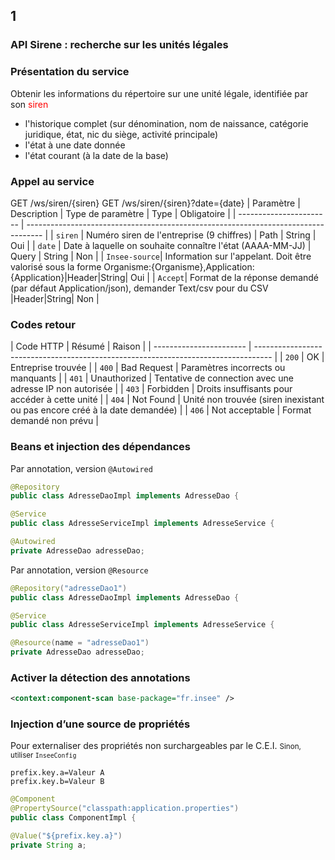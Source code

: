 <!-- .slide: data-background-image="images/spring.png" data-background-size="1200px" class="chapter" -->
## 1
### API Sirene : recherche sur les unités légales

<!-- .slide: class="slide" -->
### Présentation du service
Obtenir les informations du répertoire sur une unité légale, identifiée par son <span style="color:red">siren</span>
 - l'historique complet (sur dénomination, nom de naissance, catégorie juridique, état, nic du siège, activité principale)
 - l'état à une date donnée
 - l'état courant (à la date de la base)

<!-- .slide: class="slide" -->
### Appel au service

GET /ws/siren/{siren}
GET /ws/siren/{siren}?date={date}
| Paramètre               | Description | Type de paramètre | Type  | Obligatoire                              |
| ----------------------- | ---------------------------------------------------------------------------------- |
| `siren`          | Numéro siren de l'entreprise (9 chiffres) | Path | String | Oui |
| `date`          | Date à laquelle on souhaite connaître l'état (AAAA-MM-JJ) | Query | String | Non |
| `Insee-source`| Information sur l'appelant. Doit être valorisé sous la forme Organisme:{Organisme},Application:{Application}|Header|String| Oui |
| `Accept`| Format de la réponse demandé (par défaut Application/json), demander Text/csv pour du CSV |Header|String| Non |
 
<!-- .slide: class="slide" -->
### Codes retour

| Code HTTP             | Résumé | Raison                               |
| ----------------------- | ---------------------------------------------------------------------------------- |
| `200`          | OK | Entreprise trouvée |
| `400`          | Bad Request | Paramètres incorrects ou manquants |
| `401`          | Unauthorized | Tentative de connection avec une adresse IP non autorisée |
| `403`          | Forbidden | Droits insuffisants pour accéder à cette unité |
| `404`          | Not Found | Unité non trouvée (siren inexistant ou pas encore créé à la date demandée) |
| `406`          | Not acceptable | Format demandé non prévu |

<!-- .slide: class="slide" -->
### Beans et injection des dépendances
Par annotation, version `@Autowired`
```java
@Repository
public class AdresseDaoImpl implements AdresseDao {
```
```java
@Service
public class AdresseServiceImpl implements AdresseService {

@Autowired
private AdresseDao adresseDao;
```
Par annotation, version `@Resource`
```java
@Repository("adresseDao1")
public class AdresseDaoImpl implements AdresseDao {
```
```java
@Service
public class AdresseServiceImpl implements AdresseService {

@Resource(name = "adresseDao1")
private AdresseDao adresseDao;
```





<!-- .slide: class="slide" -->
### Activer la détection des annotations
```xml
<context:component-scan base-package="fr.insee" />
```





<!-- .slide: class="slide" -->
### Injection d’une source de propriétés
Pour externaliser des propriétés non surchargeables par le C.E.I.
<small>Sinon, utiliser `InseeConfig`</small>
```
prefix.key.a=Valeur A
prefix.key.b=Valeur B
```
```java
@Component
@PropertySource("classpath:application.properties")
public class ComponentImpl {

@Value("${prefix.key.a}")
private String a;
```

